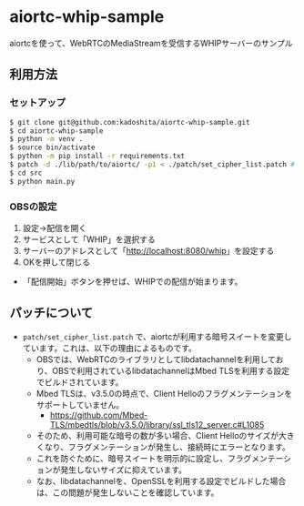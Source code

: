 # aiortc-whip-sample

aiortcを使って、WebRTCのMediaStreamを受信するWHIPサーバーのサンプル

## 利用方法

### セットアップ

```sh
$ git clone git@github.com:kadoshita/aiortc-whip-sample.git
$ cd aiortc-whip-sample
$ python -m venv .
$ source bin/activate
$ python -m pip install -r requirements.txt
$ patch -d ./lib/path/to/aiortc/ -p1 < ./patch/set_cipher_list.patch # 重要!!
$ cd src
$ python main.py
```

### OBSの設定

1. 設定→配信を開く
2. サービスとして「WHIP」を選択する
3. サーバーのアドレスとして「[http://localhost:8080/whip](http://localhost:8080/whip)」を設定する
4. OKを押して閉じる

- 「配信開始」ボタンを押せば、WHIPでの配信が始まります。

## パッチについて

- `patch/set_cipher_list.patch` で、aiortcが利用する暗号スイートを変更しています。これは、以下の理由によるものです。
    - OBSでは、WebRTCのライブラリとしてlibdatachannelを利用しており、OBSで利用されているlibdatachannelはMbed TLSを利用する設定でビルドされています。
    - Mbed TLSは、v3.5.0の時点で、Client Helloのフラグメンテーションをサポートしていません。
      - https://github.com/Mbed-TLS/mbedtls/blob/v3.5.0/library/ssl_tls12_server.c#L1085
    - そのため、利用可能な暗号の数が多い場合、Client Helloのサイズが大きくなり、フラグメンテーションが発生し、接続時にエラーとなります。
    - これを防ぐために、暗号スイートを明示的に設定し、フラグメンテーションが発生しないサイズに抑えています。
    - なお、libdatachannelを、OpenSSLを利用する設定でビルドした場合は、この問題が発生しないことを確認しています。

